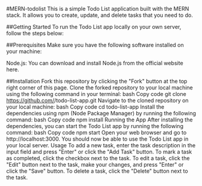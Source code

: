 #MERN-todolist
This is a simple Todo List application built with the MERN stack. It allows you to create, update, and delete tasks that you need to do.

##Getting Started
To run the Todo List app locally on your own server, follow the steps below:

##Prerequisites
Make sure you have the following software installed on your machine:

Node.js: You can download and install Node.js from the official website here.

##Installation
Fork this repository by clicking the "Fork" button at the top right corner of this page.
Clone the forked repository to your local machine using the following command in your terminal:
bash
Copy code
git clone https://github.com/<your-username>/todo-list-app.git
Navigate to the cloned repository on your local machine:
bash
Copy code
cd todo-list-app
Install the dependencies using npm (Node Package Manager) by running the following command:
bash
Copy code
npm install
Running the App
After installing the dependencies, you can start the Todo List app by running the following command:
bash
Copy code
npm start
Open your web browser and go to http://localhost:3000.
You should now be able to use the Todo List app in your local server.
Usage
To add a new task, enter the task description in the input field and press "Enter" or click the "Add Task" button.
To mark a task as completed, click the checkbox next to the task.
To edit a task, click the "Edit" button next to the task, make your changes, and press "Enter" or click the "Save" button.
To delete a task, click the "Delete" button next to the task.
